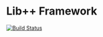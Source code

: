 # Lib++ Framework

[![Build Status](https://travis-ci.org/libxx/libxx.svg?branch=develop)](https://travis-ci.org/libxx/libxx)